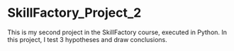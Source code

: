 # SkillFactory_Project_2
This is my second project in the SkillFactory course, executed in Python. In this project, I test 3 hypotheses and draw conclusions.
